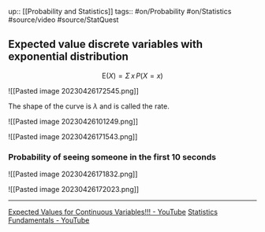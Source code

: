up:: [[Probability and Statistics]]
tags:: #on/Probability #on/Statistics #source/video #source/StatQuest

## Expected value discrete variables with exponential distribution

$$
\mbox{E}(X) = \Sigma\, x\, P(X=x)
$$

![[Pasted image 20230426172545.png]]

The shape of the curve is $\lambda$ and is called the rate.


![[Pasted image 20230426101249.png]]




![[Pasted image 20230426171543.png]]

### Probability of seeing someone in the first 10 seconds

![[Pasted image 20230426171832.png]]


![[Pasted image 20230426172023.png]]


---

[Expected Values for Continuous Variables!!! - YouTube](https://www.youtube.com/watch?v=OSPr6G6Ka-U)
[Statistics Fundamentals - YouTube](https://www.youtube.com/playlist?list=PLblh5JKOoLUK0FLuzwntyYI10UQFUhsY9)